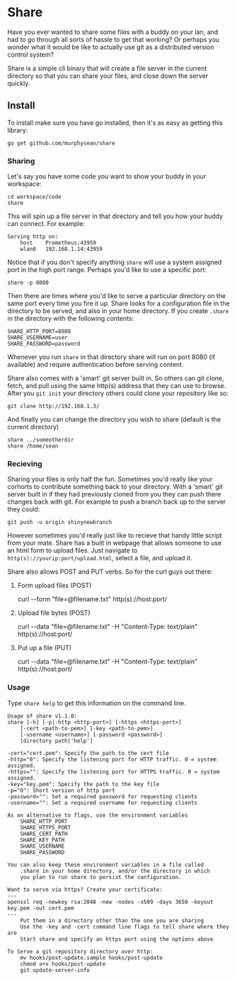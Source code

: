 Share
===

Have you ever wanted to share some files with a buddy on your lan, and had to go through all 
sorts of hassle to get that working? Or perhaps you wonder what it would be like to actually use 
git as a distributed version control system?

Share is a simple cli binary that will create a file server in the current directory so that you 
can share your files, and close down the server quickly.

Install
---

To install make sure you have go installed, then it's as easy as getting this library:

	go get github.com/murphysean/share
	
### Sharing

Let's say you have some code you want to show your buddy in your workspace:

	cd workspace/code
	share
	
This will spin up a file server in that directory and tell you how your buddy can connect. For 
example:

	Serving http on:
		host	Prometheus:43959
		wlan0	192.168.1.14:43959
		
Notice that if you don't specify anything `share` will use a system assigned port in the high 
port range. Perhaps you'd like to use a specific port:

	share -p 8080
	
Then there are times where you'd like to serve a particular directory on the same port every 
time you fire it up. Share looks for a configuration file in the directory to be served, and 
also in your home directory. If you create `.share` in the directory with the following 
contents:

	SHARE_HTTP_PORT=8080
	SHARE_USERNAME=user
	SHARE_PASSWORD=password
	
Whenever you run `share` in that directory share will run on port 8080 (if available) and 
require authentication before serving content.

Share also comes with a 'smart' git server built in. So others can git clone, fetch, and pull 
using the same http(s) address that they can use to browse. After you `git init` your directory 
others could clone your repository like so:

	git clone http://192.168.1.3/
	
And finally you can change the directory you wish to share (default is the current directory)

	share ../someotherdir
	share /home/sean
	
### Recieving

Sharing your files is only half the fun. Sometimes you'd really like your corhorts to contribute 
something back to your directory. With a 'smart' git server built in if they had previously 
cloned from you they can push there changes back with git. For example to push a branch back up 
to the server they could:

	git push -u origin shinynewbranch
	
However sometimes you'd really just like to recieve that handy little script from your mate. 
Share has a built in webpage that allows someone to use an html form to upload files. Just 
navigate to `http(s)://yourip:port/upload.html`, select a file, and upload it.

Share also allows POST and PUT verbs. So for the curl guys out there:

1. Form upload files (POST)

	curl --form "file=@filename.txt" http(s)://host:port/
	
2. Upload file bytes (POST)

	curl --data "file=@filename.txt" -H "Content-Type: text/plain" http(s)://host:port/
	
3. Put up a file (PUT)

	curl --data "file=@filename.txt" -H "Content-Type: text/plain" http(s)://host:port/

### Usage

Type `share help` to get this information on the command line.

	Usage of share v1.1.0:
	share [-h] [-p|-http <http-port>] [-https <https-port>]
		[-cert <path-to-pem>] [-key <path-to-pem>]
		[-username <username>] [-password <password>]
		[directory path|'help']

	-cert="cert.pem": Specify the path to the cert file
	-http="0": Specify the listening port for HTTP traffic. 0 = system assigned.
	-https="": Specify the listening port for HTTPS traffic. 0 = system assigned.
	-key="key.pem": Specify the path to the key file
	-p="0": Short version of http port
	-password="": Set a required password for requesting clients
	-username="": Set a required username for requesting clients

	As an alternative to flags, use the environment variables 
		SHARE_HTTP_PORT
		SHARE_HTTPS_PORT
		SHARE_CERT_PATH
		SHARE_KEY_PATH
		SHARE_USERNAME
		SHARE_PASSWORD

	You can also keep these environment variables in a file called
		.share in your home directory, and/or the directory in which
		you plan to run share to persist the configuration.

	Want to serve via https? Create your certificate:
	---
	openssl req -newkey rsa:2048 -new -nodes -x509 -days 3650 -keyout key.pem -out cert.pem
	---
		Put them in a directory other than the one you are sharing
		Use the -key and -cert command line flags to tell share where they are
		Start share and specify an https port using the options above

	To Serve a git repository directory over http:
		mv hooks/post-update.sample hooks/post-update
		chmod a+x hooks/post-update
		git update-server-info
